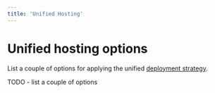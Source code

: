 ```yaml
---
title: 'Unified Hosting'
---
```


# Unified hosting options

List a couple of options for applying the unified [deployment strategy](/deployment/deployment-strategy).

TODO - list a couple of options
